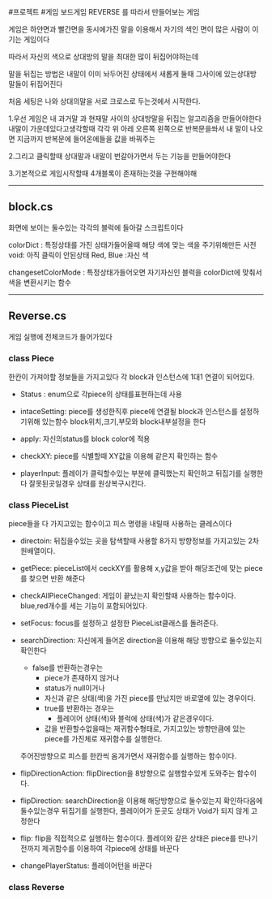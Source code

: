 #프로젝트 #게임 
보드게임 REVERSE 를 따라서 만들어보는 게임

게임은 하얀면과 빨간면을 동시에가진 말을 이용해서
자기의 색인 면이 많은 사람이 이기는 게임이다

따라서 자신의 색으로 상대방의 말을 최대한 많이 뒤집어야하는데

말을 뒤집는 방법은 내말이 이미 놔두어진 상태에서 새롭게 둘때 그사이에 있는상대방 말들이 뒤집어진다

처음 세팅은 나와 상대의말을 서로 크로스로 두는것에서 시작한다.

1.우선 게임은 내 과거말 과 현재말 사이의 상대방말을 뒤집는 알고리즘을 만들어야한다
내말이 가운데있다고생각할때 각각 위 아레 오른쪽 왼쪽으로 반복문을쏴서
내 말이 나오면 지금까지 반복문에 들어온에들을 값을 바꿔주는 

2.그리고 클릭할때 상대말과 내말이 번갈아가면서 두는 기능을 만들어야한다

3.기본적으로 게임시작할때 4개블록이 존재하는것을 구현해야해


---
## block.cs
화면에 보이는 둘수있는 각각의 블럭에 들아갈 스크립트이다

colorDict : 특정상태를 가진 상태가들어올때 해당 색에 맞는 색을 주기위해만든 사전
	void: 아직 클릭이 안된상태
	Red, Blue :자신 색

changesetColorMode : 특정상태가들어오면 자기자신인 블럭을 colorDict에 맞춰서 색을 변환시키는 함수

---
## Reverse.cs
게임 실행에 전체코드가 들어가있다

### class Piece
한칸이 가져야할 정보들을 가지고있다
각 block과 인스턴스에 1대1 연결이 되어있다.

- Status : enum으로 각piece의 상태를표현하는데 사용

- intaceSetting: piece를 생성한직후 piece에 연결될 block과 인스턴스를 설정하기위해 있는함수 block위치,크기,부모와 block내부설정을 한다

- apply: 자신의status를 block color에 적용

- checkXY: piece를 식별할때 XY값을 이용해 같은지 확인하는 함수

- playerInput: 플레이가 클릭할수있는 부분에 클릭했는지 확인하고 뒤집기를 실행한다 잘못된곳일경우 상태를 원상복구시킨다.

### class PieceList
piece들을 다 가지고있는 함수이고
피스 명령을 내릴때 사용하는 클레스이다

- directoin: 뒤집을수있는 곳을 탐색할때 사용할 8가지 방향정보를 가지고있는 2차원배열이다.

- getPiece: pieceList에서 ceckXY를 활용해 x,y값을 받아 해당조건에 맞는 piece를 찾으면 반환 해준다

- checkAllPieceChanged: 게임이 끝났는지 확인할때 사용하는 함수이다.  blue,red개수를 세는 기능이 포함되어있다.

- setFocus: focus를 설정하고 설정한 PieceList클래스를 돌려준다.

- searchDirection: 자신에게 들어온 direction을 이용해 해당 방향으로 둘수있는지확인한다 
	- false를 반환하는경우는
		- piece가 존재하지 않거나
		- status가 null이거나
		- 자신과 같은 상태(색)을 가진 piece를 만났지만 바로옆에 있는 경우이다.
	  - true를 반환하는 경우는
		  - 플레이어 상태(색)와 블럭에 상태(색)가 같은경우이다.
	  - 값을 반환할수없을때는 재귀함수형태로, 가지고있는 방향만큼에 있는 piece를 가진체로 재귀함수를 실행한다. 

	주어진방향으로 피스를 한칸씩 옴겨가면서 재귀함수를 실행하는 함수이다.

- flipDirectionAction: flipDirection을 8방향으로 실행할수있게 도와주는 함수이다.

- flipDirection: searchDirection을 이용해 해당방향으로 둘수있는지 확인하다음에 둘수있는경우 뒤집기를 실행한다, 플레이어가 둔곳도 상태가 Void가 되지 않게 고정한다

- flip: flip을 직접적으로 실행하는 함수이다. 플레이와 같은 상태은 piece를 만나기 전까지 제귀함수를 이용하여 각piece에 상태를 바꾼다

- changePlayerStatus: 플레이어턴을 바꾼다 

### class Reverse
